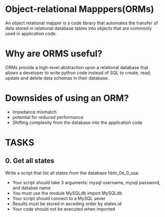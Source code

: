 # Object-relational Mapppers(ORMs)
An object relational mapper is a code library that automates the transfer of data stored in relational database tables into objects that are commonly used in application code.

# Why are ORMS useful?
ORMs provide a high-level abstraction upon a relational database that allows a developer to write python code instead of SQL to create, read, update and delete data schemas in their database.

# Downsides of using an ORM?
- Impedance mismatch
- potential for reduced performance
- Shifting complexity from the database into the application code
# TASKS
## 0. Get all states
Write a script that list all states from the database hbtn_0e_0_usa:
- Your script should take 3 arguments: mysql username, mysql password, and databse name
- You must use the module MySQLdb import MySQLdb
- Your script should connect to a MySQL sever
- Results must be stored in asceding order by states.id
- Your code should not be executed when imported

